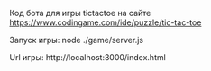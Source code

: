 Код бота для игры tictactoe
на сайте https://www.codingame.com/ide/puzzle/tic-tac-toe

Запуск игры:
node ./game/server.js

Url игры:
http://localhost:3000/index.html
